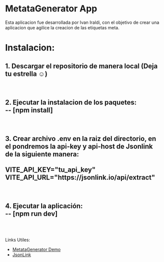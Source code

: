 # MetataGenerator App

Esta aplicacion fue desarrollada por Ivan Iraldi, con el objetivo de crear una aplicacion que agilice la creacion de las etiquetas meta.

<h1>Instalacion:</h1>
<h2>
<p>
1. Descargar el repositorio de manera local (Deja tu estrella ☺)
</p>
<br>
<p>
2. Ejecutar la instalacion de los paquetes: <br> -- [npm install]
</p>
<br>

<p>
3. Crear archivo .env en la raiz del directorio, en el pondremos la api-key y api-host de Jsonlink de la siguiente manera: <br> <br>
VITE_API_KEY="tu_api_key"<br>
VITE_API_URL="https://jsonlink.io/api/extract"
</p>
<br>
<p>
4. Ejecutar la aplicación: <br> -- [npm run dev]
</p>
<br>
</h2>

Links Utiles:
- [MetataGenerator Demo](https://metatagenerator.vercel.app)
- [JsonLink](https://jsonlink.io/)